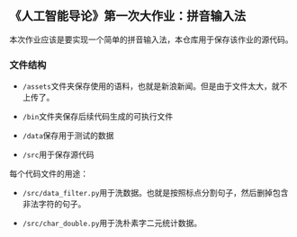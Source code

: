 ## 《人工智能导论》第一次大作业：拼音输入法

本次作业应该是要实现一个简单的拼音输入法，本仓库用于保存该作业的源代码。

### 文件结构

- `/assets`文件夹保存使用的语料，也就是新浪新闻。但是由于文件太大，就不上传了。

- `/bin`文件夹保存后续代码生成的可执行文件

- `/data`保存用于测试的数据

- `/src`用于保存源代码

每个代码文件的用途：

- `/src/data_filter.py`用于洗数据。也就是按照标点分割句子，然后删掉包含非法字符的句子。

- `/src/char_double.py`用于洗朴素字二元统计数据。
